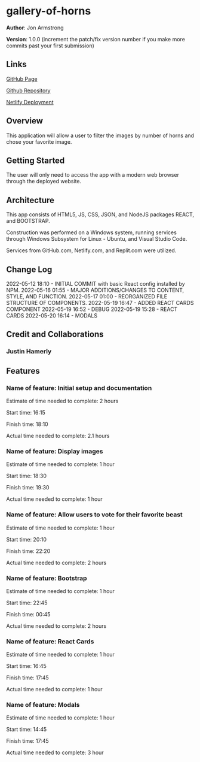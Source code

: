 # gallery-of-horns

**Author**: Jon Armstrong

**Version**: 1.0.0 (increment the patch/fix version number if you make more commits past your first submission)

## Links
[GitHub Page](https://jonarmstrong-github.github.io/gallery-of-horns/)

[Github Repository](https://github.com/jonarmstrong-github/gallery-of-horns)

[Netlify Deployment](https://thunderous-smakager-8219c8.netlify.app/)

## Overview
This application will allow a user to filter the images by number of horns and chose your favorite image.
<!-- Provide a high level overview of what this application is and why you are building it, beyond the fact that it's an assignment for this class. (i.e. What's your problem domain?) -->

## Getting Started
The user will only need to access the app with a modern web browser through the deployed website.
<!-- What are the steps that a user must take in order to build this app on their own machine and get it running? -->

## Architecture
This app consists of HTML5, JS, CSS, JSON, and NodeJS packages REACT, and BOOTSTRAP.

Construction was performed on a Windows system, running services through Windows Subsystem for Linux - Ubuntu, and Visual Studio Code.

Services from GitHub.com, Netlify.com, and Replit.com were utilized.

<!-- Provide a detailed description of the application design. What technologies (languages, libraries, etc) you're using, and any other relevant design information. -->

## Change Log
2022-05-12 18:10 - INITIAL COMMIT with basic React config installed by NPM.
2022-05-16 01:55 - MAJOR ADDITIONS/CHANGES TO CONTENT, STYLE, AND FUNCTION.
2022-05-17 01:00 - REORGANIZED FILE STRUCTURE OF COMPONENTS.
2022-05-19 16:47 - ADDED REACT CARDS COMPONENT
2022-05-19 16:52 - DEBUG
2022-05-19 15:28 - REACT CARDS
2022-05-20 16:14 - MODALS

<!-- Use this area to document the iterative changes made to your application as each feature is successfully implemented. Use time stamps. Here's an example:

01-01-2001 4:59pm - Application now has a fully-functional express server, with a GET route for the location resource. -->

## Credit and Collaborations
### Justin Hamerly
<!-- Give credit (and a link) to other people or resources that helped you build this application. -->

## Features
### Name of feature: Initial setup and documentation

Estimate of time needed to complete: 2 hours

Start time: 16:15

Finish time: 18:10

Actual time needed to complete: 2.1 hours

### Name of feature: Display images

Estimate of time needed to complete: 1 hour

Start time: 18:30

Finish time: 19:30

Actual time needed to complete: 1 hour

### Name of feature: Allow users to vote for their favorite beast

Estimate of time needed to complete: 1 hour

Start time: 20:10

Finish time: 22:20

Actual time needed to complete: 2 hours

### Name of feature: Bootstrap

Estimate of time needed to complete: 1 hour

Start time: 22:45

Finish time: 00:45

Actual time needed to complete: 2 hours

### Name of feature: React Cards

Estimate of time needed to complete: 1 hour

Start time: 16:45

Finish time: 17:45

Actual time needed to complete: 1 hour

### Name of feature: Modals

Estimate of time needed to complete: 1 hour

Start time: 14:45

Finish time: 17:45

Actual time needed to complete: 3 hour

